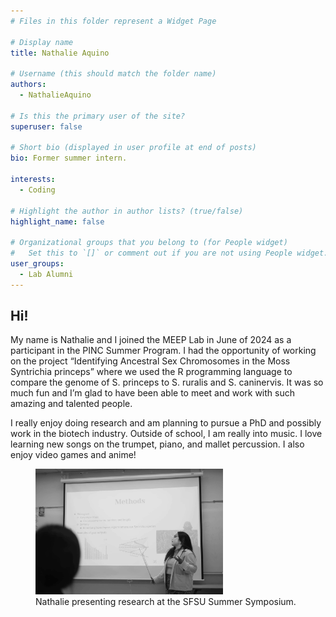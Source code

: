 ```yaml
---
# Files in this folder represent a Widget Page

# Display name
title: Nathalie Aquino

# Username (this should match the folder name)
authors:
  - NathalieAquino

# Is this the primary user of the site?
superuser: false

# Short bio (displayed in user profile at end of posts)
bio: Former summer intern. 

interests:
  - Coding
      
# Highlight the author in author lists? (true/false)
highlight_name: false

# Organizational groups that you belong to (for People widget)
#   Set this to `[]` or comment out if you are not using People widget.
user_groups:
  - Lab Alumni
---
```



## Hi! 

My name is Nathalie and I joined the MEEP Lab in June of 2024 as a participant in the PINC Summer Program. I had the opportunity of working on the project “Identifying Ancestral Sex Chromosomes in the Moss Syntrichia princeps” where we used the R programming language to compare the genome of S. princeps to S. ruralis and S. caninervis. It was so much fun and I’m glad to have been able to meet and work with such amazing and talented people.


I really enjoy doing research and am planning to pursue a PhD and possibly work in the biotech industry. Outside of school, I am really into music. I love learning new songs on the trumpet, piano, and mallet percussion. I also enjoy video games and anime!

<figure>
<a href="presentation.jpg/"><img
src="presentation.jpg" alt="A grayscale image of Nathalie pointing to something on her slide projection." style="width: 300px; "></a>
  <img src="" width="300">
  <figcaption>Nathalie presenting research at the SFSU Summer Symposium. 
</figcaption>
</figure>